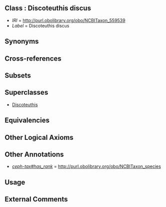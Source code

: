 
## Class : Discoteuthis discus

 * *IRI* = http://purl.obolibrary.org/obo/NCBITaxon_559539
 * *Label* = Discoteuthis discus

## Synonyms


## Cross-references


## Subsets


## Superclasses

 * [Discoteuthis](../../NCBITaxon/89/NCBITaxon_61689.md)

## Equivalencies


## Other Logical Axioms


## Other Annotations

 * *[ceph-tax#has_rank](../../ceph-tax#has/nk/ceph-tax#has_rank.md)* = http://purl.obolibrary.org/obo/NCBITaxon_species

## Usage


## External Comments

